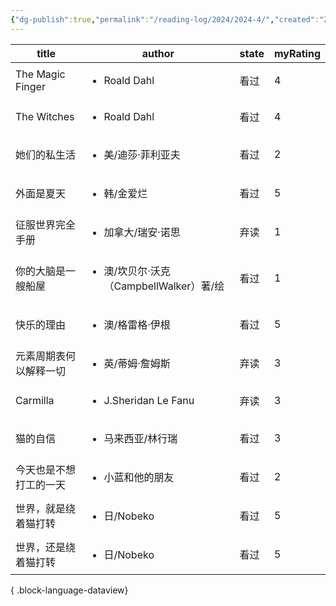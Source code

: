 ```yaml
---
{"dg-publish":true,"permalink":"/reading-log/2024/2024-4/","created":"2025-06-07T16:05:34.366+08:00"}
---
```


| title            | author                                        | state | myRating |
| ---------------- | --------------------------------------------- | ----- | -------- |
| The Magic Finger | <ul><li>Roald Dahl</li></ul>                  | 看过    | 4        |
| The Witches      | <ul><li>Roald Dahl</li></ul>                  | 看过    | 4        |
| 她们的私生活           | <ul><li>美/迪莎·菲利亚夫</li></ul>                   | 看过    | 2        |
| 外面是夏天            | <ul><li>韩/金爱烂</li></ul>                       | 看过    | 5        |
| 征服世界完全手册         | <ul><li>加拿大/瑞安·诺思</li></ul>                   | 弃读    | 1        |
| 你的大脑是一艘船屋        | <ul><li>澳/坎贝尔·沃克（CampbellWalker）著/绘</li></ul> | 看过    | 1        |
| 快乐的理由            | <ul><li>澳/格雷格·伊根</li></ul>                    | 看过    | 5        |
| 元素周期表何以解释一切      | <ul><li>英/蒂姆·詹姆斯</li></ul>                    | 弃读    | 3        |
| Carmilla         | <ul><li>J.Sheridan Le Fanu</li></ul>          | 弃读    | 3        |
| 猫的自信             | <ul><li>马来西亚/林行瑞</li></ul>                    | 看过    | 3        |
| 今天也是不想打工的一天      | <ul><li>小蓝和他的朋友</li></ul>                     | 看过    | 2        |
| 世界，就是绕着猫打转       | <ul><li>日/Nobeko</li></ul>                    | 看过    | 5        |
| 世界，还是绕着猫打转       | <ul><li>日/Nobeko</li></ul>                    | 看过    | 5        |

{ .block-language-dataview}